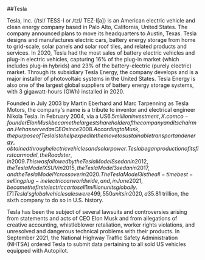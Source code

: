 ##Tesla



Tesla, Inc. (/tsl/ TESS-l or /tzl/ TEZ-l[a]) is an American electric vehicle and clean energy company based in Palo Alto, California, United States. The company announced plans to move its headquarters to Austin, Texas. Tesla designs and manufactures electric cars, battery energy storage from home to grid-scale, solar panels and solar roof tiles, and related products and services. In 2020, Tesla had the most sales of battery electric vehicles and plug-in electric vehicles, capturing 16% of the plug-in market (which includes plug-in hybrids) and 23% of the battery-electric (purely electric) market. Through its subsidiary Tesla Energy, the company develops and is a major installer of photovoltaic systems in the United States. Tesla Energy is also one of the largest global suppliers of battery energy storage systems, with 3 gigawatt-hours (GWh) installed in 2020.







Founded in July 2003 by Martin Eberhard and Marc Tarpenning as Tesla Motors, the company's name is a tribute to inventor and electrical engineer Nikola Tesla. In February 2004, via a US$6.5 million investment, X.com co-founder Elon Musk became the largest shareholder of the company and its chairman. He has served as CEO since 2008. According to Musk, the purpose of Tesla is to help expedite the move to sustainable transport and energy, obtained through electric vehicles and solar power. Tesla began production of its first car model, the Roadster, in 2009. This was followed by the Tesla Model S sedan in 2012, the Tesla Model X SUV in 2015, the Tesla Model 3 sedan in 2017, and the Tesla Model Y crossover in 2020. The Tesla Model 3 is the all-time best-selling plug-in electric car worldwide, and, in June 2021, became the first electric car to sell 1 million units globally.[7] Tesla's global vehicle sales were 499,550 units in 2020, a 35.8% increase over the previous year. In October 2021, Tesla's market capitalization reached US$1 trillion, the sixth company to do so in U.S. history.







Tesla has been the subject of several lawsuits and controversies arising from statements and acts of CEO Elon Musk and from allegations of creative accounting, whistleblower retaliation, worker rights violations, and unresolved and dangerous technical problems with their products. In September 2021, the National Highway Traffic Safety Administration (NHTSA) ordered Tesla to submit data pertaining to all sold US vehicles equipped with Autopilot.